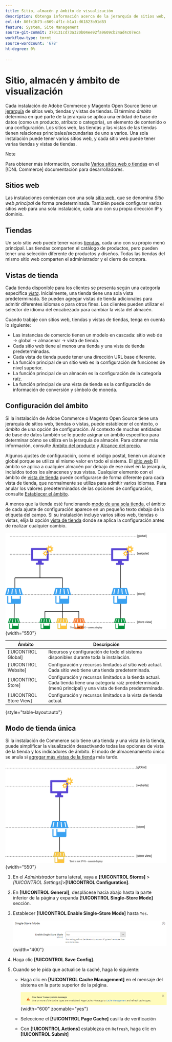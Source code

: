 ```yaml
---
title: Sitio, almacén y ámbito de visualización
description: Obtenga información acerca de la jerarquía de sitios web, tiendas y vistas de tiendas que puede utilizar para ofrecer experiencias de compra a sus clientes.
exl-id: 80fc1b73-c869-4f1c-b1a1-d61823b91d83
feature: System, Site Management
source-git-commit: 370131cd73a320b04ee92fa9609cb24ad4c07eca
workflow-type: tm+mt
source-wordcount: '678'
ht-degree: 0%

---
```


# Sitio, almacén y ámbito de visualización

Cada instalación de Adobe Commerce y Magento Open Source tiene un [jerarquía](../stores-purchase/stores.md) de sitios web, tiendas y vistas de tiendas. El término _ámbito_ determina en qué parte de la jerarquía se aplica una entidad de base de datos (como un producto, atributo o categoría), un elemento de contenido o una configuración. Los sitios web, las tiendas y las vistas de las tiendas tienen relaciones principales/secundarias de uno a varios. Una sola instalación puede tener varios sitios web, y cada sitio web puede tener varias tiendas y vistas de tiendas.

>[!NOTE]
>
>Para obtener más información, consulte [Varios sitios web o tiendas](https://experienceleague.adobe.com/docs/commerce-operations/configuration-guide/multi-sites/ms-overview.html) en el [!DNL Commerce] documentación para desarrolladores.

## Sitios web

Las instalaciones comienzan con una sola [sitio web](../stores-purchase/stores.md#add-websites), que se denomina _Sitio web principal_ de forma predeterminada. También puede configurar varios sitios web para una sola instalación, cada uno con su propia dirección IP y dominio.

## Tiendas

Un solo sitio web puede tener varios [tiendas](../stores-purchase/stores.md#add-stores), cada uno con su propio menú principal. Las tiendas comparten el catálogo de productos, pero pueden tener una selección diferente de productos y diseños. Todas las tiendas del mismo sitio web comparten el administrador y el cierre de compra.

## Vistas de tienda

Cada tienda disponible para los clientes se presenta según una categoría específica _[vista](../stores-purchase/store-views.md)_. Inicialmente, una tienda tiene una sola vista predeterminada. Se pueden agregar vistas de tienda adicionales para admitir diferentes idiomas o para otros fines. Los clientes pueden utilizar el selector de idioma del encabezado para cambiar la vista del almacén.

Cuando trabaje con sitios web, tiendas y vistas de tiendas, tenga en cuenta lo siguiente:

- Las instancias de comercio tienen un modelo en cascada: sitio web de → global → almacenar → vista de tienda.
- Cada sitio web tiene al menos una tienda y una vista de tienda predeterminadas.
- Cada vista de tienda puede tener una dirección URL base diferente.
- La función principal de un sitio web es la configuración de funciones de nivel superior.
- La función principal de un almacén es la configuración de la categoría raíz.
- La función principal de una vista de tienda es la configuración de información de conversión y símbolo de moneda.

## Configuración del ámbito

Si la instalación de Adobe Commerce o Magento Open Source tiene una jerarquía de sitios web, tiendas o vistas, puede establecer el contexto, o _ámbito_ de una opción de configuración. Al contexto de muchas entidades de base de datos también se le puede asignar un ámbito específico para determinar cómo se utiliza en la jerarquía de almacén. Para obtener más información, consulte [Ámbito del producto](../catalog/introduction.md#product-scope) y [Alcance del precio](../catalog/catalog-price-scope.md).

Algunos ajustes de configuración, como el código postal, tienen un alcance global porque se utiliza el mismo valor en todo el sistema. El [sitio web](../stores-purchase/stores.md#add-websites) El ámbito se aplica a cualquier almacén por debajo de ese nivel en la jerarquía, incluidos todos los almacenes y sus vistas. Cualquier elemento con el ámbito de [vista de tienda](../stores-purchase/store-views.md) puede configurarse de forma diferente para cada vista de tienda, que normalmente se utiliza para admitir varios idiomas. Para anular los valores predeterminados de las opciones de configuración, consulte [Establecer el ámbito](../configuration-reference/scope-change.md#set-the-scope).

A menos que la tienda esté funcionando [modo de una sola tienda](#single-store-mode), el ámbito de cada ajuste de configuración aparece en un pequeño texto debajo de la etiqueta del campo. Si su instalación incluye varios sitios web, tiendas o vistas, elija la opción [vista de tienda](../stores-purchase/store-views.md) donde se aplica la configuración antes de realizar cualquier cambio.

![Jerarquía de sitios web, tiendas y vistas de tiendas](./assets/scope-multisite.svg){width="550"}

| Ámbito | Descripción |
|--- |--- |
| [!UICONTROL Global] | Recursos y configuración de todo el sistema disponibles durante toda la instalación. |
| [!UICONTROL Website] | Configuración y recursos limitados al sitio web actual. Cada sitio web tiene una tienda predeterminada. |
| [!UICONTROL Store] | Configuración y recursos limitados a la tienda actual. Cada tienda tiene una categoría raíz predeterminada (menú principal) y una vista de tienda predeterminada. |
| [!UICONTROL Store View] | Configuración y recursos limitados a la vista de tienda actual. |

{style="table-layout:auto"}

## Modo de tienda única

Si la instalación de Commerce solo tiene una tienda y una vista de la tienda, puede simplificar la visualización desactivando todas las opciones de vista de la tienda y los indicadores de ámbito. El modo de almacenamiento único se anula si [agregar más vistas de la tienda](../stores-purchase/store-views.md) más tarde.

![Ámbito: vista única](./assets/scope-single-view.svg){width="550"}

1. En el _Administrador_ barra lateral, vaya a **[!UICONTROL Stores]** > _[!UICONTROL Settings]_>**[!UICONTROL Configuration]**.

1. En **[!UICONTROL General]**, desplácese hacia abajo hasta la parte inferior de la página y expanda **[!UICONTROL Single-Store Mode]** sección.

1. Establecer **[!UICONTROL Enable Single-Store Mode]** hasta `Yes`.

   ![Configuración general: habilitar el modo de tienda única](./assets/general-single-store-mode.png){width="400"}

1. Haga clic **[!UICONTROL Save Config]**.

1. Cuando se le pida que actualice la caché, haga lo siguiente:

   - Haga clic en **[!UICONTROL Cache Management]** en el mensaje del sistema en la parte superior de la página.

     ![Mensaje del sistema: administración de caché](../catalog/assets/msg-cache-management.png){width="600" zoomable="yes"}

   - Seleccione el **[!UICONTROL Page Cache]** casilla de verificación

   - Con **[!UICONTROL Actions]** establezca en `Refresh`, haga clic en **[!UICONTROL Submit]**

